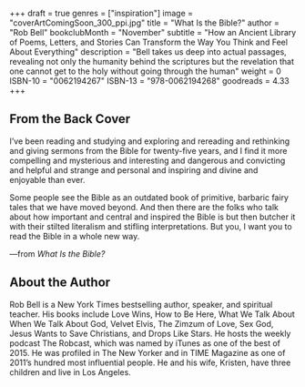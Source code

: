 +++
draft = true
genres = ["inspiration"]
image = "coverArtComingSoon_300_ppi.jpg"
title = "What Is the Bible?"
author = "Rob Bell"
bookclubMonth = "November"
subtitle = "How an Ancient Library of Poems, Letters, and Stories Can Transform the Way You Think and Feel About Everything"
description = "Bell takes us deep into actual passages, revealing not only the humanity behind the scriptures but the revelation that one cannot get to the holy without going through the human"
weight = 0
ISBN-10 = "0062194267"
ISBN-13 = "978-0062194268"
goodreads = 4.33
+++

## From the Back Cover

I’ve been reading and studying and exploring and rereading and rethinking and giving sermons from the Bible for twenty-five years, and I find it more compelling and mysterious and interesting and dangerous and convicting and helpful and strange and personal and inspiring and divine and enjoyable than ever. 

Some people see the Bible as an outdated book of primitive, barbaric fairy tales that we have moved beyond. And then there are the folks who talk about how important and central and inspired the Bible is but then butcher it with their stilted literalism and stifling interpretations. But you, I want you to read the Bible in a whole new way.

—from _What Is the Bible?_

## About the Author

Rob Bell is a New York Times bestselling author, speaker, and spiritual teacher. His books include Love Wins, How to Be Here, What We Talk About When We Talk About God, Velvet Elvis, The Zimzum of Love, Sex God, Jesus Wants to Save Christians, and Drops Like Stars. He hosts the weekly podcast The Robcast, which was named by iTunes as one of the best of 2015. He was profiled in The New Yorker and in TIME Magazine as one of 2011’s hundred most influential people. He and his wife, Kristen, have three children and live in Los Angeles.
